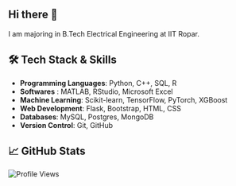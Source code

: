 ## Hi there 👋

I am majoring in B.Tech Electrical Engineering at IIT Ropar.


## 🛠️ **Tech Stack & Skills**

- **Programming Languages**: Python, C++, SQL, R
- **Softwares** : MATLAB, RStudio, Microsoft Excel
- **Machine Learning**: Scikit-learn, TensorFlow, PyTorch, XGBoost
- **Web Development**: Flask, Bootstrap, HTML, CSS
- **Databases**: MySQL, Postgres, MongoDB
- **Version Control**: Git, GitHub

## 📈 **GitHub Stats**

![Profile Views](https://komarev.com/ghpvc/?username=ranjeetsohanpal&color=blue)

